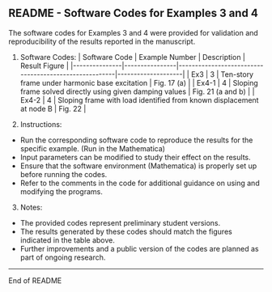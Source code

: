 README - Software Codes for Examples 3 and 4
--------------------------------------------------
The software codes for Examples 3 and 4 were provided for validation and reproducibility of the results reported in the manuscript.

1. Software Codes:
| Software Code | Example Number | Description                                           | Result Figure        |
|---------------|----------------|-------------------------------------------------------|--------------------|
| Ex3           | 3              | Ten-story frame under harmonic base excitation       | Fig. 17 (a)        |
| Ex4-1         | 4              | Sloping frame solved directly using given damping values | Fig. 21 (a and b) |
| Ex4-2         | 4              | Sloping frame with load identified from known displacement at node B | Fig. 22           |

2. Instructions:
- Run the corresponding software code to reproduce the results for the specific example.  (Run in the Mathematica)
- Input parameters can be modified to study their effect on the results.
- Ensure that the software environment (Mathematica) is properly set up before running the codes.
- Refer to the comments in the code for additional guidance on using and modifying the programs.

3. Notes:
- The provided codes represent preliminary student versions.
- The results generated by these codes should match the figures indicated in the table above.
- Further improvements and a public version of the codes are planned as part of ongoing research.

--------------------------------------------------
End of README
